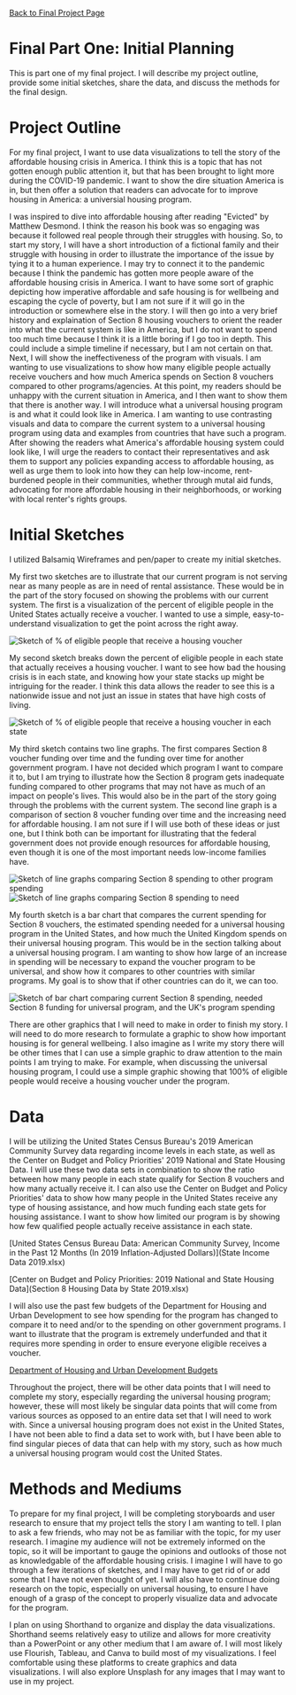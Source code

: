 [Back to Final Project Page](FinalProject.md)

# Final Part One: Initial Planning

This is part one of my final project. I will describe my project outline, provide some initial sketches, share the data, and discuss the methods for the final design.

# Project Outline

For my final project, I want to use data visualizations to tell the story of the affordable housing crisis in America. I think this is a topic that has not gotten enough public attention it, but that has been brought to light more during the COVID-19 pandemic. I want to show the dire situation America is in, but then offer a solution that readers can advocate for to improve housing in America: a universial housing program.

I was inspired to dive into affordable housing after reading "Evicted" by Matthew Desmond. I think the reason his book was so engaging was because it followed real people through their struggles with housing. So, to start my story, I will have a short introduction of a fictional family and their struggle with housing in order to illustrate the importance of the issue by tying it to a human experience. I may try to connect it to the pandemic because I think the pandemic has gotten more people aware of the affordable housing crisis in America. I want to have some sort of graphic depicting how imperative affordable and safe housing is for wellbeing and escaping the cycle of poverty, but I am not sure if it will go in the introduction or somewhere else in the story. I will then go into a very brief history and explaination of Section 8 housing vouchers to orient the reader into what the current system is like in America, but I do not want to spend too much time because I think it is a little boring if I go too in depth. This could include a simple timeline if necessary, but I am not certain on that. Next, I will show the ineffectiveness of the program with visuals. I am wanting to use visualizations to show how many eligible people actually receive vouchers and how much America spends on Section 8 vouchers compared to other programs/agencies. At this point, my readers should be unhappy with the current situation in America, and I then want to show them that there is another way. I will introduce what a universal housing program is and what it could look like in America. I am wanting to use contrasting visuals and data to compare the current system to a universal housing program using data and examples from countries that have such a program. After showing the readers what America's affordable housing system could look like, I will urge the readers to contact their representatives and ask them to support any policies expanding access to affordable housing, as well as urge them to look into how they can help low-income, rent-burdened people in their communities, whether through mutal aid funds, advocating for more affordable housing in their neighborhoods, or working with local renter's rights groups.

# Initial Sketches

I utilized Balsamiq Wireframes and pen/paper to create my initial sketches.

My first two sketches are to illustrate that our current program is not serving near as many people as are in need of rental assistance. These would be in the part of the story focused on showing the problems with our current system. The first is a visualization of the percent of eligible people in the United States actually receive a voucher. I wanted to use a simple, easy-to-understand visualization to get the point across the right away.

![Sketch of % of eligible people that receive a housing voucher](SketchOne.png)

My second sketch breaks down the percent of eligible people in each state that actually receives a housing voucher. I want to see how bad the housing crisis is in each state, and knowing how your state stacks up might be intriguing for the reader. I think this data allows the reader to see this is a nationwide issue and not just an issue in states that have high costs of living.

![Sketch of % of eligible people that receive a housing voucher in each state](SketchTwo.png)

My third sketch contains two line graphs. The first compares Section 8 voucher funding over time and the funding over time for another government program. I have not decided which program I want to compare it to, but I am trying to illustrate how the Section 8 program gets inadequate funding compared to other programs that may not have as much of an impact on people's lives. This would also be in the part of the story going through the problems with the current system. The second line graph is a comparison of section 8 voucher funding over time and the increasing need for affordable housing. I am not sure if I will use both of these ideas or just one, but I think both can be important for illustrating that the federal government does not provide enough resources for affordable housing, even though it is one of the most important needs low-income families have.

![Sketch of line graphs comparing Section 8 spending to other program spending](Sketch3.jpg)
![Sketch of line graphs comparing Section 8 spending to need](Sketch3(1).jpg)

My fourth sketch is a bar chart that compares the current spending for Section 8 vouchers, the estimated spending needed for a universal housing program in the United States, and how much the United Kingdom spends on their universal housing program. This would be in the section talking about a universal housing program. I am wanting to show how large of an increase in spending will be necessary to expand the voucher program to be universal, and show how it compares to other countries with similar programs. My goal is to show that if other countries can do it, we can too.

![Sketch of bar chart comparing current Section 8 spending, needed Section 8 funding for universal program, and the UK's program spending](Sketch4.jpg)

There are other graphics that I will need to make in order to finish my story. I will need to do more research to formulate a graphic to show how important housing is for general wellbeing. I also imagine as I write my story there will be other times that I can use a simple graphic to draw attention to the main points I am trying to make. For example, when discussing the universal housing program, I could use a simple graphic showing that 100% of eligible people would receive a housing voucher under the program.

# Data

I will be utilizing the United States Census Bureau's 2019 American Community Survey data regarding income levels in each state, as well as the Center on Budget and Policy Priorities' 2019 National and State Housing Data. I will use these two data sets in combination to show the ratio between how many people in each state qualify for Section 8 vouchers and how many actually receive it. I can also use the Center on Budget and Policy Priorities' data to show how many people in the United States receive any type of housing assistance, and how much funding each state gets for housing assistance. I want to show how limited our program is by showing how few qualified people actually receive assistance in each state.

[United States Census Bureau Data: American Community Survey, Income in the Past 12 Months (In 2019 Inflation-Adjusted Dollars)](State Income Data 2019.xlsx)

[Center on Budget and Policy Priorities: 2019 National and State Housing Data](Section 8 Housing Data by State 2019.xlsx)

I will also use the past few budgets of the Department for Housing and Urban Development to see how spending for the program has changed to compare it to need and/or to the spending on other government programs. I want to illustrate that the program is extremely underfunded and that it requires more spending in order to ensure everyone eligible receives a voucher.

[Department of Housing and Urban Development Budgets](https://www.hud.gov/budget/additional)

Throughout the project, there will be other data points that I will need to complete my story, especially regarding the universal housing program; however, these will most likely be singular data points that will come from various sources as opposed to an entire data set that I will need to work with. Since a universal housing program does not exist in the United States, I have not been able to find a data set to work with, but I have been able to find singular pieces of data that can help with my story, such as how much a universal housing program would cost the United States.

# Methods and Mediums

To prepare for my final project, I will be completing storyboards and user research to ensure that my project tells the story I am wanting to tell. I plan to ask a few friends, who may not be as familiar with the topic, for my user research. I imagine my audience will not be extremely informed on the topic, so it will be important to gauge the opinions and outlooks of those not as knowledgable of the affordable housing crisis. I imagine I will have to go through a few iterations of sketches, and I may have to get rid of or add some that I have not even thought of yet. I will also have to continue doing research on the topic, especially on universal housing, to ensure I have enough of a grasp of the concept to properly visualize data and advocate for the program.

I plan on using Shorthand to organize and display the data visualizations. Shorthand seems relatively easy to utilize and allows for more creativity than a PowerPoint or any other medium that I am aware of. I will most likely use Flourish, Tableau, and Canva to build most of my visualizations. I feel comfortable using these platforms to create graphics and data visualizations. I will also explore Unsplash for any images that I may want to use in my project.
